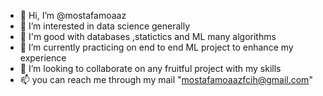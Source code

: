 - 👋 Hi, I’m @mostafamoaaz
- 👀 I’m interested in data science generally 
- 🌱 I'm good with databases ,statictics and ML many algorithms
- 🌱 I’m currently practicing on end to end ML project to enhance my experience
- 💞️ I’m looking to collaborate on any fruitful project with my skills 
- 📫 you can reach me through my mail "mostafamoaazfcih@gmail.com"

<!---
mostafamoaaz/mostafamoaaz is a ✨ special ✨ repository because its `README.md` (this file) appears on your GitHub profile.
You can click the Preview link to take a look at your changes.
--->
